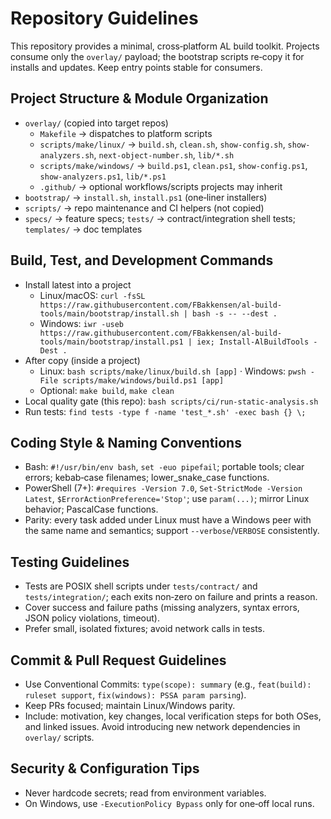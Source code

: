 # Repository Guidelines

This repository provides a minimal, cross‑platform AL build toolkit. Projects consume only the `overlay/` payload; the bootstrap scripts re‑copy it for installs and updates. Keep entry points stable for consumers.

## Project Structure & Module Organization
- `overlay/` (copied into target repos)
  - `Makefile` → dispatches to platform scripts
  - `scripts/make/linux/` → `build.sh`, `clean.sh`, `show-config.sh`, `show-analyzers.sh`, `next-object-number.sh`, `lib/*.sh`
  - `scripts/make/windows/` → `build.ps1`, `clean.ps1`, `show-config.ps1`, `show-analyzers.ps1`, `lib/*.ps1`
  - `.github/` → optional workflows/scripts projects may inherit
- `bootstrap/` → `install.sh`, `install.ps1` (one‑liner installers)
- `scripts/` → repo maintenance and CI helpers (not copied)
- `specs/` → feature specs; `tests/` → contract/integration shell tests; `templates/` → doc templates

## Build, Test, and Development Commands
- Install latest into a project
  - Linux/macOS: `curl -fsSL https://raw.githubusercontent.com/FBakkensen/al-build-tools/main/bootstrap/install.sh | bash -s -- --dest .`
  - Windows: `iwr -useb https://raw.githubusercontent.com/FBakkensen/al-build-tools/main/bootstrap/install.ps1 | iex; Install-AlBuildTools -Dest .`
- After copy (inside a project)
  - Linux: `bash scripts/make/linux/build.sh [app]` · Windows: `pwsh -File scripts/make/windows/build.ps1 [app]`
  - Optional: `make build`, `make clean`
- Local quality gate (this repo): `bash scripts/ci/run-static-analysis.sh`
- Run tests: `find tests -type f -name 'test_*.sh' -exec bash {} \;`

## Coding Style & Naming Conventions
- Bash: `#!/usr/bin/env bash`, `set -euo pipefail`; portable tools; clear errors; kebab‑case filenames; lower_snake_case functions.
- PowerShell (7+): `#requires -Version 7.0`, `Set-StrictMode -Version Latest`, `$ErrorActionPreference='Stop'`; use `param(...)`; mirror Linux behavior; PascalCase functions.
- Parity: every task added under Linux must have a Windows peer with the same name and semantics; support `--verbose`/`VERBOSE` consistently.

## Testing Guidelines
- Tests are POSIX shell scripts under `tests/contract/` and `tests/integration/`; each exits non‑zero on failure and prints a reason.
- Cover success and failure paths (missing analyzers, syntax errors, JSON policy violations, timeout).
- Prefer small, isolated fixtures; avoid network calls in tests.

## Commit & Pull Request Guidelines
- Use Conventional Commits: `type(scope): summary` (e.g., `feat(build): ruleset support`, `fix(windows): PSSA param parsing`).
- Keep PRs focused; maintain Linux/Windows parity.
- Include: motivation, key changes, local verification steps for both OSes, and linked issues. Avoid introducing new network dependencies in `overlay/` scripts.

## Security & Configuration Tips
- Never hardcode secrets; read from environment variables.
- On Windows, use `-ExecutionPolicy Bypass` only for one‑off local runs.
